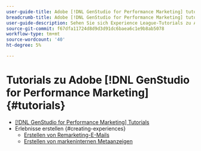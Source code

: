 ```yaml
---
user-guide-title: Adobe [!DNL GenStudio for Performance Marketing] tutorials
breadcrumb-title: Adobe [!DNL GenStudio for Performance Marketing] tutorials
user-guide-description: Sehen Sie sich Experience League-Tutorials zu Adobe [!DNL GenStudio for Performance Marketing] an, einer End-to-End-Lösung zur Beschleunigung und Vereinfachung der Inhaltsversorgungskette mit generativer KI und intelligenter Automatisierung.
source-git-commit: f67dfa11724d8d9d3d91dc6baea6c1e9b8ab5078
workflow-type: tm+mt
source-wordcount: '40'
ht-degree: 5%

---
```



# Tutorials zu Adobe [!DNL GenStudio for Performance Marketing] {#tutorials}

+ [[!DNL GenStudio for Performance Marketing] Tutorials](overview.md)
+ Erlebnisse erstellen {#creating-experiences}
   + [Erstellen von Remarketing-E-Mails](./creating-experiences/creating-on-brand-emails.md)
   + [Erstellen von markeninternen Metaanzeigen](./creating-experiences/creating-on-meta-ads.md)

